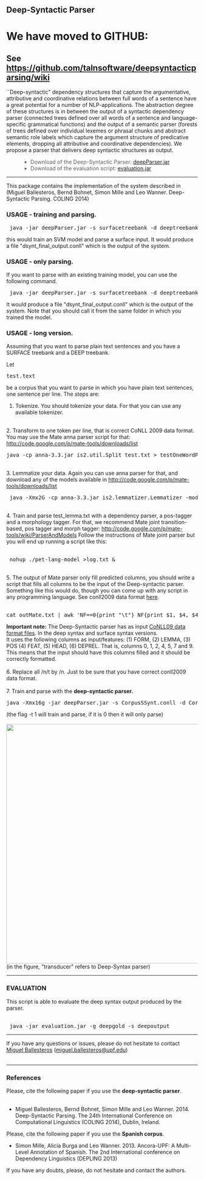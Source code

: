 <h2>Deep-Syntactic Parser</h2>

<h1> We have moved to GITHUB: </h1>

<h2> See <a href='https://github.com/talnsoftware/deepsyntacticparsing/wiki'><a href='https://github.com/talnsoftware/deepsyntacticparsing/wiki'>https://github.com/talnsoftware/deepsyntacticparsing/wiki</a></a> </h2>


``Deep-syntactic" dependency structures that capture the argumentative, attributive and coordinative relations between full words of a sentence have a great potential for a number of NLP-applications. The abstraction degree of these structures is in between the output of a syntactic dependency parser (connected trees defined over all words of a sentence and language-specific grammatical functions) and the output of a semantic parser (forests of trees defined over individual lexemes or phrasal chunks and abstract semantic role labels which capture the argument structure of predicative elements, dropping all attributive and coordinative dependencies). We propose a parser that delivers deep syntactic structures as output.

<ul>
<blockquote><li>Download of the Deep-Syntactic Parser: <a href='https://drive.google.com/file/d/0B8nESzOdPhLsS1lIZDJtbWdMVXc/edit?usp=sharing'>deepParser.jar</a>
</li>
<li>Download of the evaluation script: <a href='https://drive.google.com/file/d/0B8nESzOdPhLsa3NIei1ZX0QwMkE/edit?usp=sharing'>evaluation.jar</a>
</li>
</ul></blockquote>


---


This package contains the implementation of the system described in (Miguel Ballesteros, Bernd Bohnet, Simon Mille and Leo Wanner. Deep-Syntactic Parsing. COLING 2014)

<h3>USAGE - training and parsing.</h3>

<pre> java -jar deepParser.jar -s surfacetreebank -d deeptreebank -st surfaceinput -t 1 </pre>

this would train an SVM model and parse a surface input. It would produce a file "dsynt\_final\_output.conll" which is the output of the system.

<h3> USAGE - only parsing. </h3>

If you want to parse with an existing training model, you can use the following command.

<pre> java -jar deepParser.jar -s surfacetreebank -d deeptreebank -st surfaceinput -t 0 </pre>

It would produce a file "dsynt\_final\_output.conll" which is the output of the system.
Note that you should call it from the same folder in which you trained the model.

<h3> USAGE - long version. </h3>

Assuming that you want to parse plain text sentences and you have a SURFACE treebank and a DEEP treebank.

Let <pre>test.text</pre> be a corpus that you want to parse in which you have plain text sentences, one sentence per line.
The steps are:

1. Tokenize. You should tokenize your data. For that you can use any available tokenizer.
<br>
2. Transform to one token per line, that is correct CoNLL 2009 data format. You may use the Mate anna parser script for that:<br>
<a href='http://code.google.com/p/mate-tools/downloads/list'><a href='http://code.google.com/p/mate-tools/downloads/list'>http://code.google.com/p/mate-tools/downloads/list</a></a>
<br>

<pre>java -cp anna-3.3.jar is2.util.Split test.txt > testOneWordPerLine.txt</pre>

<br>
3. Lemmatize your data. Again you can use anna parser for that, and download any of the models available in <a href='http://code.google.com/p/mate-tools/downloads/list'><a href='http://code.google.com/p/mate-tools/downloads/list'>http://code.google.com/p/mate-tools/downloads/list</a></a>
<br>

<pre> java -Xmx2G -cp anna-3.3.jar is2.lemmatizer.Lemmatizer -model model.lemmatizer.model -test testOneWordPerLine.txt -out test_lemma.txt</pre>

<br>
4. Train and parse test_lemma.txt with a dependency parser, a pos-tagger and a morphology tagger. For that, we recommend Mate joint transition-based, pos tagger and morph tagger: <a href='http://code.google.com/p/mate-tools/wiki/ParserAndModels'><a href='http://code.google.com/p/mate-tools/wiki/ParserAndModels'>http://code.google.com/p/mate-tools/wiki/ParserAndModels</a></a>
Follow the instructions of Mate joint parser but you will end up running a script like this:<br>
<br>

<pre> nohup ./pet-lang-model >log.txt & </pre>

<br>
5. The output of Mate parser only fill predicted columns, you should write a script that fills all columns to be the input of the Deep-syntactic parser.<br>
Something like this would do, though you can come up with any script in any programming language. See conll2009 data format <a href='https://ufal.mff.cuni.cz/conll2009-st/task-description.html'> here</a>.<br>
<br>

<pre>cat outMate.txt | awk 'NF==0{print "\t"} NF{print $1, $4, $4, $4, $6, $6, $8, $8, $10, $10, $12, $12, $13, $14}' OFS="\t" > outputSurfaceParser.txt</pre>

<strong>Important note:</strong>
The Deep-Syntactic parser has as input <a href='https://ufal.mff.cuni.cz/conll2009-st/task-description.html'>CoNLL09 data format files</a>. In the deep syntax and surface syntax versions.<br>
It uses the following columns as input/features: (1) FORM, (2) LEMMA, (3) POS (4) FEAT, (5) HEAD, (6) DEPREL. That is, columns 0, 1, 2, 4, 5, 7 and 9. <br>
This means that the input should have this columns filled and it should be correctly formatted.<br>
<br>
6. Replace all /n/t by /n. Just to be sure that you have correct conll2009 data format.<br>
<br>
7. Train and parse with the <strong>deep-syntactic parser.</strong>
<br>
<pre>java -Xmx16g -jar deepParser.jar -s CorpusSSynt.conll -d CorpusDSynt.conll -st outputSurfaceParser.txt -t 1</pre>

(the flag -t 1 will train and parse, if it is 0 then it will only parse)<br>
<br>
<img src='http://taln.upf.edu/system/files/resources_files/dsynt.jpg' width='630' />
<br>(in the figure, "transducer" refers to Deep-Syntax parser)<br>
<hr />

<h3> EVALUATION </h3>
This script is able to evaluate the deep syntax output produced by the parser.<br>
<br>
<pre> java -jar evaluation.jar -g deepgold -s deepoutput </pre>

<hr />

If you have any questions or issues, please do not hesitate to contact <a href='http://miguelballesteros.com'>Miguel Ballesteros</a> (miguel.ballesteros@upf.edu)<br>
<br>
<hr />

<h3> References </h3>
Please, cite the following paper if you use the <b>deep-syntactic parser</b>.<br>
<br>
<ul>
<li>Miguel Ballesteros, Bernd Bohnet, Simon Mille and Leo Wanner. 2014. Deep-Syntactic Parsing. The 24th International Conference on Computational Linguistics (COLING 2014), Dublin, Ireland. </li>
</ul>

Please, cite the following paper if you use the <b>Spanish corpus</b>.<br>
<ul>
<li>Simon Mille, Alicia Burga and Leo Wanner. 2013. Ancora-UPF: A Multi-Level Annotation of Spanish. The 2nd International conference on Dependency Linguistics (DEPLING 2013)</li>
</ul>

If you have any doubts, please, do not hesitate and contact the authors.<br>
